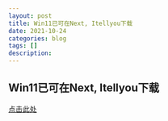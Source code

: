 ```yaml
---
layout: post
title: Win11已可在Next, Itellyou下载
date: 2021-10-24
categories: blog
tags: []
description: 
---
```


## Win11已可在Next, Itellyou下载
[点击此处]("next.itellyou.cn")
